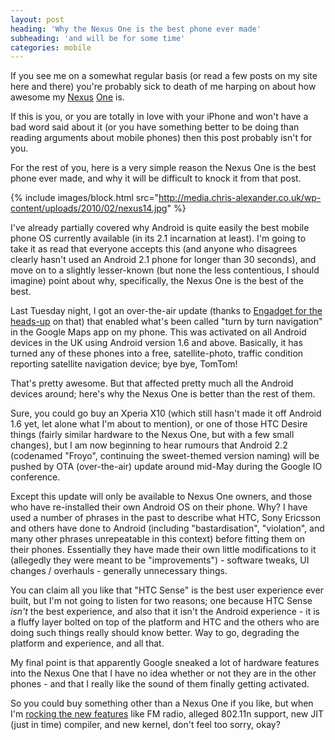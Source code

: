 ```yaml
---
layout: post
heading: 'Why the Nexus One is the best phone ever made'
subheading: 'and will be for some time'
categories: mobile
---
```


If you see me on a somewhat regular basis (or read a few posts on my site here and there) you're probably sick to death of me harping on about how awesome my [Nexus](/2613) [One](/2612) is.

If this is you, or you are totally in love with your iPhone and won't have a bad word said about it (or you have something better to be doing than reading arguments about mobile phones) then this post probably isn't for you.

For the rest of you, here is a very simple reason the Nexus One is the best phone ever made, and why it will be difficult to knock it from that post.

{% include images/block.html src="http://media.chris-alexander.co.uk/wp-content/uploads/2010/02/nexus14.jpg" %}

I've already partially covered why Android is quite easily the best mobile phone OS currently available (in its 2.1 incarnation at least). I'm going to take it as read that everyone accepts this (and anyone who disagrees clearly hasn't used an Android 2.1 phone for longer than 30 seconds), and move on to a slightly lesser-known (but none the less contentious, I should imagine) point about why, specifically, the Nexus One is the best of the best.

Last Tuesday night, I got an over-the-air update (thanks to [Engadget for the heads-up](http://www.engadget.com/2010/04/21/google-maps-navigation-4-1-1-beta-now-working-on-uk-androids/) on that) that enabled what's been called "turn by turn navigation" in the Google Maps app on my phone. This was activated on all Android devices in the UK using Android version 1.6 and above. Basically, it has turned any of these phones into a free, satellite-photo, traffic condition reporting satellite navigation device; bye bye, TomTom!

That's pretty awesome. But that affected pretty much all the Android devices around; here's why the Nexus One is better than the rest of them.

Sure, you could go buy an Xperia X10 (which still hasn't made it off Android 1.6 yet, let alone what I'm about to mention), or one of those HTC Desire things (fairly similar hardware to the Nexus One, but with a few small changes), but I am now beginning to hear rumours that Android 2.2 (codenamed "Froyo", continuing the sweet-themed version naming) will be pushed by OTA (over-the-air) update around mid-May during the Google IO conference.

Except this update will only be available to Nexus One owners, and those who have re-installed their own Android OS on their phone. Why? I have used a number of phrases in the past to describe what HTC, Sony Ericsson and others have done to Android (including "bastardisation", "violation", and many other phrases unrepeatable in this context) before fitting them on their phones. Essentially they have made their own little modifications to it (allegedly they were meant to be "improvements") - software tweaks, UI changes / overhauls - generally unnecessary things.

You can claim all you like that "HTC Sense" is the best user experience ever built, but I'm not going to listen for two reasons; one because HTC Sense *isn't* the best experience, and also that it isn't the Android experience - it is a fluffy layer bolted on top of the platform and HTC and the others who are doing such things really should know better. Way to go, degrading the platform and experience, and all that.

My final point is that apparently Google sneaked a lot of hardware features into the Nexus One that I have no idea whether or not they are in the other phones - and that I really like the sound of them finally getting activated.

So you could buy something other than a Nexus One if you like, but when I'm [rocking the new features](http://androidandme.com/2010/04/news/android-2-2-is-coming-what-features-do-you-want/) like FM radio, alleged 802.11n support, new JIT (just in time) compiler, and new kernel, don't feel too sorry, okay?
